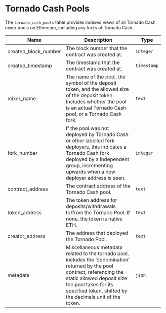 # Tornado Cash Pools

The `tornado_cash_pools` table provides indexed views of all Tornado Cash mixer pools on Ethereum, including any forks of Tornado Cash.

| Name                | Description                                                                 | Type        |
| --------- | --------- | --------------------------------------------------------------------------- |
| created_block_number | The block number that the contract was created at. | `integer` |
| created_timestamp | The timestamp that the contract was created at. | `timestamp` |
| mixer_name | The name of the pool, the symbol of the deposit token, and the allowed size of the deposit token. Includes whether the pool is an actual Tornado Cash pool, or a Tornado Cash fork. | `text` |
| fork_number | If the pool was not deployed by Tornado Cash or other labelled fork deployers, this indicates a Tornado Cash fork deployed by a independent group, incrementing upwards when a new deployer address is seen. | `integer` |
| contract_address | The contract address of the Tornado Cash pool. | `text` |
| token_address | The token address for deposits/withdrawals to/from the Tornado Pool. If none, the token is native ETH. | `text` |
| creator_address | The address that deployed the Tornado Pool. | `text` |
| metadata | Miscellaneous metadata related to the tornado pool, includes the ‘denomination’ returned by the pool contract, referencing the static allowed deposit size the pool takes for its specified token, shifted by the decimals unit of the token. | `json` |
